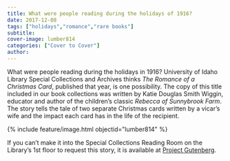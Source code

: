```yaml
---
title: What were people reading during the holidays of 1916?
date: 2017-12-08
tags: ["holidays","romance","rare books"]
subtitle: 
cover-image: lumber814
categories: ["Cover to Cover"]
author: 
---
```


What were people reading during the holidays in 1916? University of Idaho Library Special Collections and Archives thinks *The Romance of a Christmas Card*, published that year, is one possibility. The copy of this title included in our book collections was written by Katie Douglas Smith Wiggin, educator and
author of the children’s classic *Rebecca of Sunnybrook Farm*. The story tells the tale of two separate Christmas cards written by a vicar’s wife and the impact each card has in the
life of the recipient.

{% include feature/image.html objectid="lumber814" %}

If you can’t make it into the Special Collections Reading
Room on the Library’s 1st floor to request this story, it is
available at [Project Gutenberg](http://www.gutenberg.org/ebooks/17456).